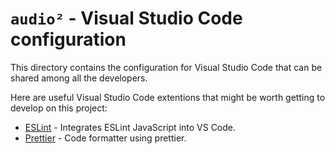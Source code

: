 # **`audio²`** - Visual Studio Code configuration

This directory contains the configuration for Visual Studio Code that can be shared among all the developers.

Here are useful Visual Studio Code extentions that might be worth getting to develop on this project:

- [ESLint](https://marketplace.visualstudio.com/items?itemName=dbaeumer.vscode-eslint) - Integrates ESLint JavaScript into VS Code.
- [Prettier](https://marketplace.visualstudio.com/items?itemName=esbenp.prettier-vscode) - Code formatter using prettier.
